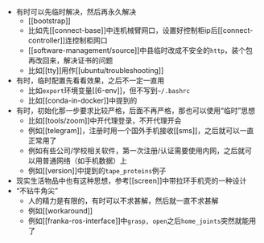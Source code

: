 - 有时可以先临时解决，然后再永久解决
  - [[bootstrap]]
  - 比如先[[connect-base]]中连机械臂网口，设置好控制柜ip后[[connect-controller]]连控制柜网口
  - [[software-management/source]]中县临时改成不安全的`http`，装个包再改回来，解决证书的问题
  - 比如[[tty]]用作[[ubuntu/troubleshooting]]
- 有时，临时配置先看看效果，之后不一定一直用
  - 比如`export`环境变量[[6-env]]，但不写到`~/.bashrc`
  - 比如[[conda-in-docker]]中提到的
- 有时，初始化那一步要求比较严格，后面不再严格，那也可以使用“临时”思想
  - 比如[[tools/zoom]]中开代理登录，不开代理开会
  - 例如[[telegram]]，注册时用一个国外手机接收[[sms]]，之后就可以一直正常用了
  - 例如有些公司/学校相关软件，第一次注册/认证需要使用内网，之后就可以用普通网络（如手机数据）上
  - 例如[[version]]中提到的`tape_proteins`例子
- 现实生活物品中也有这种思想，参考[[screen]]中带拉环手机壳的一种设计
- “不钻牛角尖”
  - 人的精力是有限的，有时可以不求甚解，然后就一直不求甚解
  - 例如[[workaround]]
  - 例如[[franka-ros-interface]]中`grasp, open`之后`home_joints`突然就能用了